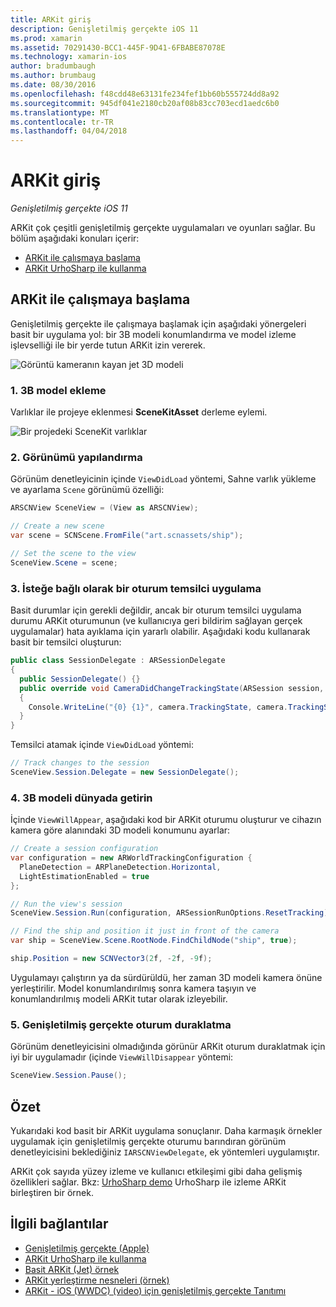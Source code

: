 ```yaml
---
title: ARKit giriş
description: Genişletilmiş gerçekte iOS 11
ms.prod: xamarin
ms.assetid: 70291430-BCC1-445F-9D41-6FBABE87078E
ms.technology: xamarin-ios
author: bradumbaugh
ms.author: brumbaug
ms.date: 08/30/2016
ms.openlocfilehash: f48cdd48e63131fe234fef1bb60b555724dd8a92
ms.sourcegitcommit: 945df041e2180cb20af08b83cc703ecd1aedc6b0
ms.translationtype: MT
ms.contentlocale: tr-TR
ms.lasthandoff: 04/04/2018
---
```

# <a name="introduction-to-arkit"></a>ARKit giriş

_Genişletilmiş gerçekte iOS 11_

ARKit çok çeşitli genişletilmiş gerçekte uygulamaları ve oyunları sağlar. Bu bölüm aşağıdaki konuları içerir:

- [ARKit ile çalışmaya başlama](#gettingstarted)
- [ARKit UrhoSharp ile kullanma](urhosharp.md)

<a name="gettingstarted" />

## <a name="getting-started-with-arkit"></a>ARKit ile çalışmaya başlama

Genişletilmiş gerçekte ile çalışmaya başlamak için aşağıdaki yönergeleri basit bir uygulama yol: bir 3B modeli konumlandırma ve model izleme işlevselliği ile bir yerde tutun ARKit izin vererek.

![Görüntü kameranın kayan jet 3D modeli](images/jet-sml.png)

### <a name="1-add-a-3d-model"></a>1. 3B model ekleme

Varlıklar ile projeye eklenmesi **SceneKitAsset** derleme eylemi.

![Bir projedeki SceneKit varlıklar](images/scene-assets.png)


### <a name="2-configure-the-view"></a>2. Görünümü yapılandırma

Görünüm denetleyicinin içinde `ViewDidLoad` yöntemi, Sahne varlık yükleme ve ayarlama `Scene` görünümü özelliği:

```csharp
ARSCNView SceneView = (View as ARSCNView);

// Create a new scene
var scene = SCNScene.FromFile("art.scnassets/ship");

// Set the scene to the view
SceneView.Scene = scene;
```

### <a name="3-optionally-implement-a-session-delegate"></a>3. İsteğe bağlı olarak bir oturum temsilci uygulama

Basit durumlar için gerekli değildir, ancak bir oturum temsilci uygulama durumu ARKit oturumunun (ve kullanıcıya geri bildirim sağlayan gerçek uygulamalar) hata ayıklama için yararlı olabilir. Aşağıdaki kodu kullanarak basit bir temsilci oluşturun:

```csharp
public class SessionDelegate : ARSessionDelegate
{
  public SessionDelegate() {}
  public override void CameraDidChangeTrackingState(ARSession session, ARCamera camera)
  {
    Console.WriteLine("{0} {1}", camera.TrackingState, camera.TrackingStateReason);
  }
}
```

Temsilci atamak içinde `ViewDidLoad` yöntemi:

```csharp
// Track changes to the session
SceneView.Session.Delegate = new SessionDelegate();
```

### <a name="4-position-the-3d-model-in-the-world"></a>4. 3B modeli dünyada getirin

İçinde `ViewWillAppear`, aşağıdaki kod bir ARKit oturumu oluşturur ve cihazın kamera göre alanındaki 3D modeli konumunu ayarlar:

```csharp
// Create a session configuration
var configuration = new ARWorldTrackingConfiguration {
  PlaneDetection = ARPlaneDetection.Horizontal,
  LightEstimationEnabled = true
};

// Run the view's session
SceneView.Session.Run(configuration, ARSessionRunOptions.ResetTracking);

// Find the ship and position it just in front of the camera
var ship = SceneView.Scene.RootNode.FindChildNode("ship", true);

ship.Position = new SCNVector3(2f, -2f, -9f);
```

Uygulamayı çalıştırın ya da sürdürüldü, her zaman 3D modeli kamera önüne yerleştirilir. Model konumlandırılmış sonra kamera taşıyın ve konumlandırılmış modeli ARKit tutar olarak izleyebilir.

### <a name="5-pause-the-augmented-reality-session"></a>5. Genişletilmiş gerçekte oturum duraklatma

Görünüm denetleyicisini olmadığında görünür ARKit oturum duraklatmak için iyi bir uygulamadır (içinde `ViewWillDisappear` yöntemi:

```csharp
SceneView.Session.Pause();
```

## <a name="summary"></a>Özet

Yukarıdaki kod basit bir ARKit uygulama sonuçlanır. Daha karmaşık örnekler uygulamak için genişletilmiş gerçekte oturumu barındıran görünüm denetleyicisini beklediğiniz `IARSCNViewDelegate`, ek yöntemleri uygulamıştır.

ARKit çok sayıda yüzey izleme ve kullanıcı etkileşimi gibi daha gelişmiş özellikleri sağlar. Bkz: [UrhoSharp demo](urhosharp.md) UrhoSharp ile izleme ARKit birleştiren bir örnek.


## <a name="related-links"></a>İlgili bağlantılar

- [Genişletilmiş gerçekte (Apple)](https://developer.apple.com/arkit/)
- [ARKit UrhoSharp ile kullanma](urhosharp.md)
- [Basit ARKit (Jet) örnek](https://developer.xamarin.com/samples/monotouch/ios11/ARKitSample/)
- [ARKit yerleştirme nesneleri (örnek)](https://developer.xamarin.com/samples/monotouch/ios11/ARKitPlacingObjects/)
- [ARKit - iOS (WWDC) (video) için genişletilmiş gerçekte Tanıtımı](https://developer.apple.com/videos/play/wwdc2017/602/)
